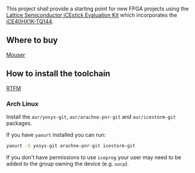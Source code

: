 This project shall provide a starting point for new FPGA projects using the
[Lattice Semiconductor iCEstick Evaluation Kit](http://www.latticesemi.com/icestick)
which incorporates the [iCE40HX1K-TQ144](http://www.mouser.com/ds/2/225/iCE40FamilyHandbook-311139.pdf).

## Where to buy
[Mouser](https://eu.mouser.com/ProductDetail/?qs=hJ2CX3hEdVEyBLaHAEXelA%3d%3d)

## How to install the toolchain

[RTFM](http://www.clifford.at/icestorm/)

### Arch Linux

Install the `aur/yosys-git`, `aur/arachne-pnr-git` and `aur/icestorm-git` packages.

If you have `yaourt` installed you can run:
```bash
yaourt -S yosys-git arachne-pnr-git icestorm-git
```

If you don't have permissions to use `iceprog` your user may need to be added to the
group owning the device (e.g. `uucp`).